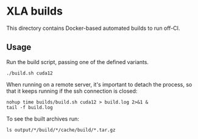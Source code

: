 # XLA builds

This directory contains Docker-based automated builds to run off-CI.

## Usage

Run the build script, passing one of the defined variants.

```shell
./build.sh cuda12
```

When running on a remote server, it's important to detach the process,
so that it keeps running if the ssh connection is closed:

```shell
nohup time builds/build.sh cuda12 > build.log 2>&1 &
tail -f build.log
```

To see the built archives run:

```shell
ls output/*/build/*/cache/build/*.tar.gz
```
